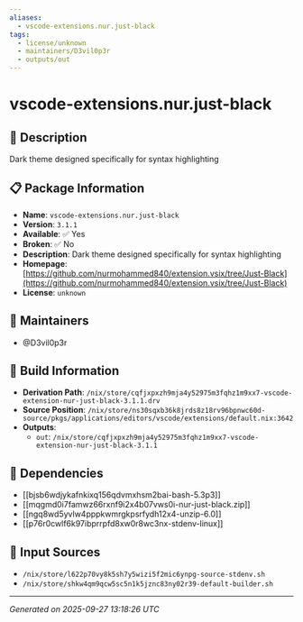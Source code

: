 ```yaml
---
aliases:
  - vscode-extensions.nur.just-black
tags:
  - license/unknown
  - maintainers/D3vil0p3r
  - outputs/out
---
```


# vscode-extensions.nur.just-black

## 📝 Description

Dark theme designed specifically for syntax highlighting

## 📋 Package Information

- **Name**: `vscode-extensions.nur.just-black`
- **Version**: `3.1.1`
- **Available**: ✅ Yes
- **Broken**: ✅ No
- **Description**: Dark theme designed specifically for syntax highlighting
- **Homepage**: [https://github.com/nurmohammed840/extension.vsix/tree/Just-Black](https://github.com/nurmohammed840/extension.vsix/tree/Just-Black)
- **License**: `unknown`
## 👥 Maintainers

- @D3vil0p3r


## 🔧 Build Information

- **Derivation Path**: `/nix/store/cqfjxpxzh9mja4y52975m3fqhz1m9xx7-vscode-extension-nur-just-black-3.1.1.drv`
- **Source Position**: `/nix/store/ns30sqxb36k8jrds8z18rv96bpnwc60d-source/pkgs/applications/editors/vscode/extensions/default.nix:3642`
- **Outputs**:
  - `out`:  `/nix/store/cqfjxpxzh9mja4y52975m3fqhz1m9xx7-vscode-extension-nur-just-black-3.1.1`

## 🔗 Dependencies

- [[bjsb6wdjykafnkixq156qdvmxhsm2bai-bash-5.3p3]]
- [[mqgmd0i7famwz66rxnf9i2x4b07vws0i-nur-just-black.zip]]
- [[ngq8wd5yvlw4pppkwmrgkpsrfydh12x4-unzip-6.0]]
- [[p76r0cwlf6k97ibprrpfd8xw0r8wc3nx-stdenv-linux]]

## 📁 Input Sources

- `/nix/store/l622p70vy8k5sh7y5wizi5f2mic6ynpg-source-stdenv.sh`
- `/nix/store/shkw4qm9qcw5sc5n1k5jznc83ny02r39-default-builder.sh`

---
*Generated on 2025-09-27 13:18:26 UTC*
